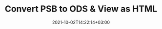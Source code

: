 ---
############################# Static ############################
layout: "autogen"
date: 2021-10-02T14:22:14+03:00
draft: false
path: "total/net/conversion/psb-to-ods/"

############################# Head ############################
head_title: "Convert PSB to ODS in C# VB.NET & View as HTML"
head_description: "Code example to convert PSB to ODS and 100+ other file formats in .NET (C#, VB.NET, ASP.NET & .NET Core) applications. Display the Converted ODS document as HTML viewer."

############################# Header ############################
title: "Convert PSB to ODS & View as HTML"
description: "Programmatically convert PSB to ODS in .NET applications using flexible options to customize the resultant document. Convert the complete document or specific pages based on page numbers or selective page ranges using the .NET document conversion library."

############################# SubMenu ############################
submenu:
    enable: false

############################# Content ############################
content:
    enable: true
    block:
    - title_left: "PSB to ODS Conversion in C# .NET"
      content_left: |
          PSB to ODS file conversion using C#. Add watermark and view the converted document as HTML without using any external software.

          -   Create **Converter** object to convert PSB document
          -   Set the convert options for ODS format
          -   Call **Convert** method of **Converter** class instance for conversion to ODS
          -   Set options for HTML viewer
          -   Create **Viewer** object to view converted ODS as HTML
          
      title_right: "Convert Whole Document or Specific Pages"
      content_right: |
          You require `GroupDocs.Conversion` & `GroupDocs.Viewer` namespaces to convert between a wide range of popular document types such as PDF, Microsoft Word, Excel, PowerPoint, Project, Outlook, HTML, diagrams and image file formats. Explore other [.NET APIs for Office documents](https://products.conholdate.com/total/net/) as offered by Conholdate.Total.
          
          Get the respective assembly files from the [downloads](https://downloads.conholdate.com/total/net) or fetch the whole package from [Nuget](https://www.nuget.org/packages/Conholdate.Total/) to add 'Conholdate.Total` directly in your workspace.
          
      code: |
          ```cs {linenos=false}
          // Convert PSB to ODS using GroupDocs.Conversion API
          // Create Converter object to convert PSB document
          using (Converter converter = new Converter("input.psb"))
          {
              // set the convert options for ODS format
              var convertOptions = converter.GetPossibleConversions()["ods"].ConvertOptions;

              // convert to ODS format
              converter.Convert("output.ods", convertOptions);
          }

          // Set options for HTML viewer
          HtmlViewOptions viewOptions = HtmlViewOptions.ForEmbeddedResources("output{0}.html");

          // Create Viewer object to view converted ODS as HTML
          using (Viewer viewer = new Viewer("output.ods"))
          {
              viewer.View(viewOptions);
          }
          ```
    - title_left: "Add Watermark to Converted ODS in C#"
      content_left: |
          Accurately convert documents (PSB to ODS) exactly as the original file and apply text or image watermarks to the converted document pages using C# .NET.

          -   Create **Converter** object to convert PSB document
          -   Create new instance of **WatermarkOptions** class
          -   Specify watermark properties (color, width, text, image etc)
          -   Instantiate the proper **ConvertOptions** class
          -   Set **Watermark** property of the **ConvertOptions** instance
          -   Call **Convert** method of **Converter** class instance for conversion to ODS
        
      title_right: "Source Document Information Extraction"
      content_right: |
          The documents information extraction feature not only allows getting the basic information about the source document file but it also supports extracting some valuable file-format specific information such as project start and end dates of a Microsoft Project file, any printing restrictions on a PDF document, list of folders enclosed in an Outlook data file etc. 

          Convert popular document file formats on different operating systems such as Windows, Linux or macOS while using platforms such as Windows Azure, Mono and Xamarin.
          
      code: |
          ```cs {linenos=false}
          // Create Converter object to convert PSB document
          using (Converter converter = new Converter("input.psb"))
          {
              // Create new instance of WatermarkOptions class
              WatermarkOptions watermark = new WatermarkOptions
              {
                  Text = "Sample watermark",
                  Color = Color.Red,
                  Width = 100,
                  Height = 100,
                  Background = true
              };

              // Instantiate the proper ConvertOptions class
              PdfConvertOptions options = new PdfConvertOptions
              {
                  Watermark = watermark
              };

              // convert to ODS format
              converter.Convert("output.ods", options);
          }
          ```
############################# About Formats ############################
about_formats:
    enable: false
############################# More Formats ############################
more_formats:
    enable: true
    auto: false
    other_out_formats: PDF DOCX DOT DOTX DOTM TXT RTF HTML MHTML XLS XLSX XLSM XLT XLTX XLTM CSV DIF PPT PPTX PPS PPSX POT POTX POTM ODT OTT OTP ODP ODS EMZ WMZ SVGZ TEX DCM WMF BMP PNG GIF JPEG TIFF
############################# Back to top ###############################
back_to_top:
  enable: true
---